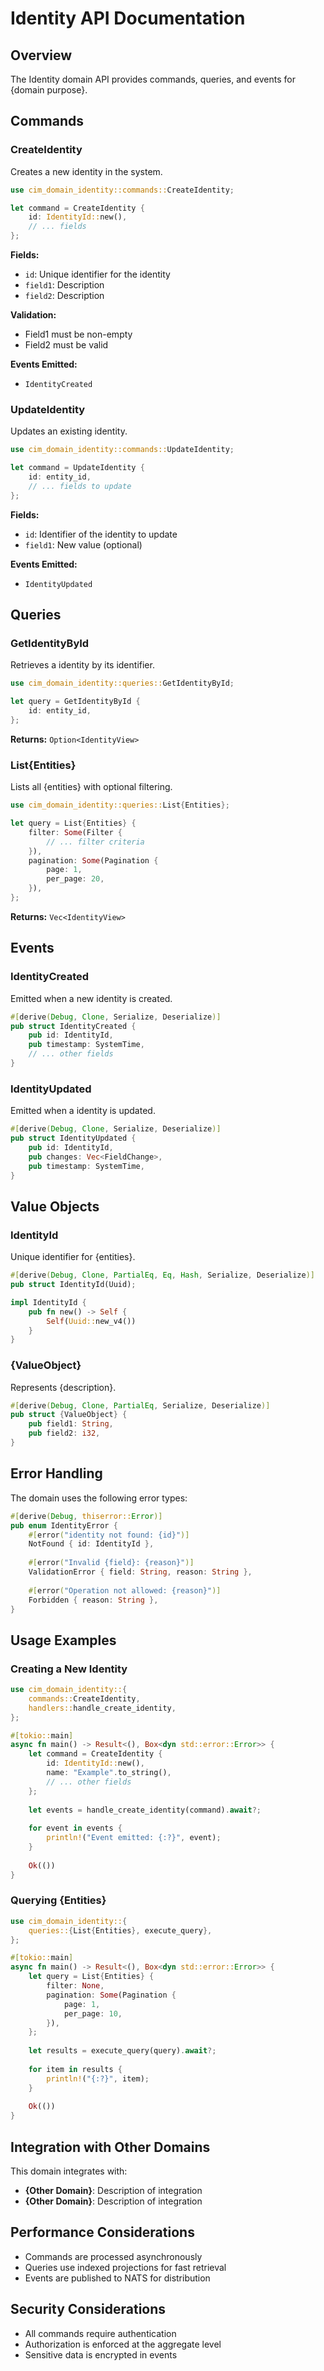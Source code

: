 # Identity API Documentation

## Overview

The Identity domain API provides commands, queries, and events for {domain purpose}.

## Commands

### CreateIdentity

Creates a new identity in the system.

```rust
use cim_domain_identity::commands::CreateIdentity;

let command = CreateIdentity {
    id: IdentityId::new(),
    // ... fields
};
```

**Fields:**
- `id`: Unique identifier for the identity
- `field1`: Description
- `field2`: Description

**Validation:**
- Field1 must be non-empty
- Field2 must be valid

**Events Emitted:**
- `IdentityCreated`

### UpdateIdentity

Updates an existing identity.

```rust
use cim_domain_identity::commands::UpdateIdentity;

let command = UpdateIdentity {
    id: entity_id,
    // ... fields to update
};
```

**Fields:**
- `id`: Identifier of the identity to update
- `field1`: New value (optional)

**Events Emitted:**
- `IdentityUpdated`

## Queries

### GetIdentityById

Retrieves a identity by its identifier.

```rust
use cim_domain_identity::queries::GetIdentityById;

let query = GetIdentityById {
    id: entity_id,
};
```

**Returns:** `Option<IdentityView>`

### List{Entities}

Lists all {entities} with optional filtering.

```rust
use cim_domain_identity::queries::List{Entities};

let query = List{Entities} {
    filter: Some(Filter {
        // ... filter criteria
    }),
    pagination: Some(Pagination {
        page: 1,
        per_page: 20,
    }),
};
```

**Returns:** `Vec<IdentityView>`

## Events

### IdentityCreated

Emitted when a new identity is created.

```rust
#[derive(Debug, Clone, Serialize, Deserialize)]
pub struct IdentityCreated {
    pub id: IdentityId,
    pub timestamp: SystemTime,
    // ... other fields
}
```

### IdentityUpdated

Emitted when a identity is updated.

```rust
#[derive(Debug, Clone, Serialize, Deserialize)]
pub struct IdentityUpdated {
    pub id: IdentityId,
    pub changes: Vec<FieldChange>,
    pub timestamp: SystemTime,
}
```

## Value Objects

### IdentityId

Unique identifier for {entities}.

```rust
#[derive(Debug, Clone, PartialEq, Eq, Hash, Serialize, Deserialize)]
pub struct IdentityId(Uuid);

impl IdentityId {
    pub fn new() -> Self {
        Self(Uuid::new_v4())
    }
}
```

### {ValueObject}

Represents {description}.

```rust
#[derive(Debug, Clone, PartialEq, Serialize, Deserialize)]
pub struct {ValueObject} {
    pub field1: String,
    pub field2: i32,
}
```

## Error Handling

The domain uses the following error types:

```rust
#[derive(Debug, thiserror::Error)]
pub enum IdentityError {
    #[error("identity not found: {id}")]
    NotFound { id: IdentityId },
    
    #[error("Invalid {field}: {reason}")]
    ValidationError { field: String, reason: String },
    
    #[error("Operation not allowed: {reason}")]
    Forbidden { reason: String },
}
```

## Usage Examples

### Creating a New Identity

```rust
use cim_domain_identity::{
    commands::CreateIdentity,
    handlers::handle_create_identity,
};

#[tokio::main]
async fn main() -> Result<(), Box<dyn std::error::Error>> {
    let command = CreateIdentity {
        id: IdentityId::new(),
        name: "Example".to_string(),
        // ... other fields
    };
    
    let events = handle_create_identity(command).await?;
    
    for event in events {
        println!("Event emitted: {:?}", event);
    }
    
    Ok(())
}
```

### Querying {Entities}

```rust
use cim_domain_identity::{
    queries::{List{Entities}, execute_query},
};

#[tokio::main]
async fn main() -> Result<(), Box<dyn std::error::Error>> {
    let query = List{Entities} {
        filter: None,
        pagination: Some(Pagination {
            page: 1,
            per_page: 10,
        }),
    };
    
    let results = execute_query(query).await?;
    
    for item in results {
        println!("{:?}", item);
    }
    
    Ok(())
}
```

## Integration with Other Domains

This domain integrates with:

- **{Other Domain}**: Description of integration
- **{Other Domain}**: Description of integration

## Performance Considerations

- Commands are processed asynchronously
- Queries use indexed projections for fast retrieval
- Events are published to NATS for distribution

## Security Considerations

- All commands require authentication
- Authorization is enforced at the aggregate level
- Sensitive data is encrypted in events 